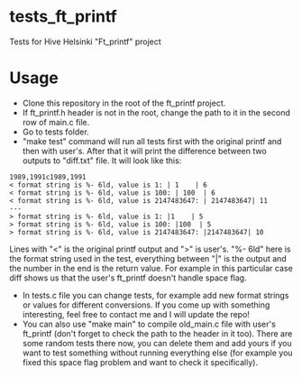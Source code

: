 # tests_ft_printf
Tests for Hive Helsinki "Ft_printf" project

# Usage
- Clone this repository in the root of the ft_printf project. 
- If ft_printf.h header is not in the root, change the path to it in the second row of main.c file.
- Go to tests folder.
- "make test" command will run all tests first with the original printf and then with user's. After that it will print the difference between two outputs to "diff.txt" file.
It will look like this:

```
1989,1991c1989,1991
< format string is %- 6ld, value is 1: | 1    | 6
< format string is %- 6ld, value is 100: | 100  | 6
< format string is %- 6ld, value is 2147483647: | 2147483647| 11
---
> format string is %- 6ld, value is 1: |1    | 5
> format string is %- 6ld, value is 100: |100  | 5
> format string is %- 6ld, value is 2147483647: |2147483647| 10
```

Lines with "<" is the original printf output and ">" is user's. "%- 6ld" here is the format string used in the test, everything between "|" is the output and the number in the end is the return value. For example in this particular case diff shows us that the user's ft_printf doesn't handle space flag.

- In tests.c file you can change tests, for example add new format strings or values for different conversions. If you come up with something interesting, feel free to contact me and I will update the repo!
- You can also use "make main" to compile old_main.c file with user's ft_printf (don't forget to check the path to the header in it too). There are some random tests there now, you can delete them and add yours if you want to test something without running everything else (for example you fixed this space flag problem and want to check it specifically).
